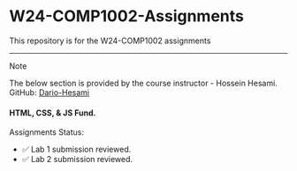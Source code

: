 # W24-COMP1002-Assignments
This repository is for the W24-COMP1002 assignments



---
> [!NOTE]
> The below section is provided by the course instructor - Hossein Hesami.<br>GitHub: <a href="https://github.com/Dario-Hesami">Dario-Hesami</a>
<h4>HTML, CSS, & JS Fund.</h4>
Assignments Status:
<ul>
  <li>✅ Lab 1 submission reviewed.</li>
  <li>✅ Lab 2 submission reviewed.</li>
</ul>
